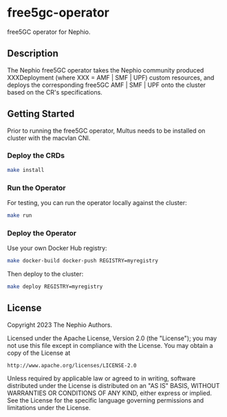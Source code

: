 free5gc-operator
================

free5GC operator for Nephio.

Description
-----------

The Nephio free5GC operator takes the Nephio community produced XXXDeployment (where XXX = AMF | SMF | UPF) custom resources, and deploys the corresponding free5GC AMF | SMF | UPF onto the cluster based on the CR's specifications.

Getting Started
---------------

Prior to running the free5GC operator, Multus needs to be installed on cluster with the macvlan CNI.

### Deploy the CRDs

```sh
make install
```

### Run the Operator

For testing, you can run the operator locally against the cluster:

```sh
make run
```

### Deploy the Operator

Use your own Docker Hub registry:

```sh
make docker-build docker-push REGISTRY=myregistry
```

Then deploy to the cluster:

```sh
make deploy REGISTRY=myregistry
```

## License

Copyright 2023 The Nephio Authors.

Licensed under the Apache License, Version 2.0 (the "License");
you may not use this file except in compliance with the License.
You may obtain a copy of the License at

    http://www.apache.org/licenses/LICENSE-2.0

Unless required by applicable law or agreed to in writing, software
distributed under the License is distributed on an "AS IS" BASIS,
WITHOUT WARRANTIES OR CONDITIONS OF ANY KIND, either express or implied.
See the License for the specific language governing permissions and
limitations under the License.

